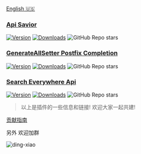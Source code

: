 
[plugin-1]: https://plugins.jetbrains.com/plugin/16860
[plugin-2]: https://plugins.jetbrains.com/plugin/19320
[plugin-3]: https://plugins.jetbrains.com/plugin/19251

[English 🇺🇸](https://github.com/gudqs7-idea-plugins/.github/blob/main/profile/README_EN.md)

### [Api Savior](https://github.com/gudqs7-idea-plugins/api-savior)  
[![Version](http://phpstorm.espend.de/badge/16860/version)][plugin-1]  [![Downloads](http://phpstorm.espend.de/badge/16860/downloads)][plugin-1]  ![GitHub Repo stars](https://img.shields.io/github/stars/gudqs7-idea-plugins/api-savior)

### [GenerateAllSetter Postfix Completion](https://github.com/gudqs7-idea-plugins/getter-setter-postfix-idea-plugin) 
[![Version](http://phpstorm.espend.de/badge/19320/version)][plugin-2]  [![Downloads](http://phpstorm.espend.de/badge/19320/downloads)][plugin-2]  ![GitHub Repo stars](https://img.shields.io/github/stars/gudqs7-idea-plugins/getter-setter-postfix-idea-plugin)

### [Search Everywhere Api](https://github.com/gudqs7-idea-plugins/search-everywhere-api-idea-plugin)
[![Version](http://phpstorm.espend.de/badge/19251/version)][plugin-3]  [![Downloads](http://phpstorm.espend.de/badge/19251/downloads)][plugin-3]  ![GitHub Repo stars](https://img.shields.io/github/stars/gudqs7-idea-plugins/search-everywhere-api-idea-plugin)


> 以上是插件的一些信息和链接! 欢迎大家一起共建!

[贡献指南](https://github.com/gudqs7-idea-plugins/api-savior/blog/master/CONTRIBUTING_CN.md)

另外 欢迎加群  

![ding-xiao](https://user-images.githubusercontent.com/25474608/173784212-95ca6cbf-6590-4e90-b635-8346589be701.JPG)
